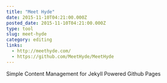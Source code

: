 ```yaml
---
title: "Meet Hyde"
date: 2015-11-10T04:21:00.000Z
posted_date: 2015-11-10T04:21:00.000Z
type: tool
slug: meet-hyde
category: editing
links:
  - http://meethyde.com/
  - https://github.com/MeetHyde/MeetHyde
---
```

Simple Content Management for Jekyll Powered Github Pages




